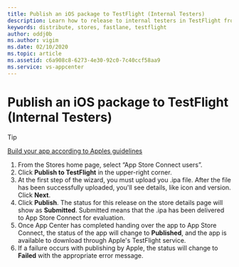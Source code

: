 ```yaml
---
title: Publish an iOS package to TestFlight (Internal Testers)
description: Learn how to release to internal testers in TestFlight from App Center
keywords: distribute, stores, fastlane, testflight
author: oddj0b
ms.author: vigim
ms.date: 02/10/2020
ms.topic: article
ms.assetid: c6a908c8-6273-4e30-92c0-7c40ccf58aa9
ms.service: vs-appcenter
---
```


# Publish an iOS package to TestFlight (Internal Testers)

> [!TIP]
> [Build your app according to Apples guidelines](https://developer.apple.com/app-store/submissions/)

1. From the Stores home page, select “App Store Connect users”.
2. Click **Publish to TestFlight** in the upper-right corner.
3. At the first step of the wizard, you must upload you .ipa file. After the file has been successfully uploaded, you'll see details, like icon and version. Click **Next**.
4. Click **Publish**. The status for this release on the store details page will show as **Submitted**. Submitted means that the .ipa has been delivered to App Store Connect for evaluation.
5. Once App Center has completed handing over the app to App Store Connect, the status of the app will change to **Published**, and the app is available to download through Apple's TestFlight service.
6. If a failure occurs with publishing by Apple, the status will change to **Failed** with the appropriate error message.
